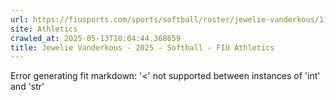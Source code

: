 ```yaml
---
url: https://fiusports.com/sports/softball/roster/jewelie-vanderkous/11819
site: Athletics
crawled_at: 2025-05-13T10:04:44.368659
title: Jewelie Vanderkous - 2025 - Softball - FIU Athletics
---
```


Error generating fit markdown: '<' not supported between instances of 'int' and 'str'